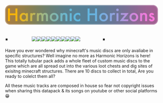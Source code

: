 ## ![ ](https://github.com/technodono/Datapacks/blob/main/Harmonic%20Horizons/Images/logo_dark.png?raw=true)
## ▪                             ![ ](https://cdn.modrinth.com/data/cached_images/462ccb9d26f72d341fdb03543ca6e6c62ebfcc84_0.webp)![ ](https://cdn.modrinth.com/data/cached_images/fb2dde01d08bc0de923928af74ec354bef99cdb6_0.webp)![ ](https://cdn.modrinth.com/data/cached_images/1a1adff9621f8d562f05aafe4e018f9183960be7_0.webp)![ ](https://cdn.modrinth.com/data/cached_images/321c5d22f7b1a32b19b103f7a5acf31cc62fceca_0.webp)![ ](https://cdn.modrinth.com/data/cached_images/269d19c31740a6722393729769340a01ca4a1d0b_0.webp)![ ](https://cdn.modrinth.com/data/cached_images/bde0ab7fa228c18d8b2885e007164679c8855ea7_0.webp)![ ](https://cdn.modrinth.com/data/cached_images/91fa599055f04408bc334c05e86b18bc66ca73be_0.webp)![ ](https://cdn.modrinth.com/data/cached_images/09120e0d455975ad4ab4da2d9835cdd1b8534986_0.webp)![ ](https://cdn.modrinth.com/data/cached_images/e30da50f62904d9e7968e854f45df56425bc1085_0.webp)![ ](https://cdn.modrinth.com/data/cached_images/3c321d22b1360a3bcbccf25ec8778bb261b9486d_0.webp)                            ▪

Have you ever wondered why minecraft's music discs are only avaliabe in specific structures? Well imagine no more as Harmonic Horizons is here! This totally tubular pack adds a whole fleet of custom music discs to the game which are all spread out into the various loot chests and dig sites of exisitng minecraft structures. There are 10 discs to collect in total, Are you ready to colelct them all?

All these music tracks are composed in house so fear not copyright issues when sharing this datapack & its songs on youtube or other social platforms 😁
